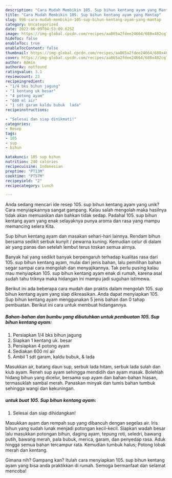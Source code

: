 ```yaml
---
description: "Cara Mudah Membikin 105. Sup bihun kentang ayam yang Mantap"
title: "Cara Mudah Membikin 105. Sup bihun kentang ayam yang Mantap"
slug: 996-cara-mudah-membikin-105-sup-bihun-kentang-ayam-yang-mantap
category: Uncategorized
date: 2022-06-09T04:53:09.625Z
image: https://img-global.cpcdn.com/recipes/aa865a2fdee24664/680x482cq70/105-sup-bihun-kentang-ayam-foto-resep-utama.jpg
hideToc: false
enableToc: true
enableTocContent: false
thumbnail: https://img-global.cpcdn.com/recipes/aa865a2fdee24664/680x482cq70/105-sup-bihun-kentang-ayam-foto-resep-utama.jpg
cover: https://img-global.cpcdn.com/recipes/aa865a2fdee24664/680x482cq70/105-sup-bihun-kentang-ayam-foto-resep-utama.jpg
author: Admin
authorAv: notfound
ratingvalue: 3.1
reviewcount: 23
recipeingredient:
- "1/4 bks bihun jagung"
- "1 kentang uk besar"
- "4 potong ayam"
- "600 ml air"
- "1 sdt garam kaldu bubuk  lada"
recipeinstructions:

- "Selesai dan siap dinikmati!"
categories:
- Resep
tags:
- 105
- sup
- bihun

katakunci: 105 sup bihun 
nutrition: 240 calories
recipecuisine: Indonesian
preptime: "PT13M"
cooktime: "PT57M"
recipeyield: "2"
recipecategory: Lunch

---
```





Anda sedang mencari ide resep 105. sup bihun kentang ayam yang unik? Cara menyiapkannya sangat gampang. Kalau salah mengolah maka hasilnya tidak akan memuaskan dan bahkan tidak sedap. Padahal 105. sup bihun kentang ayam yang enak selayaknya punya aroma dan rasa yang mampu memancing selera Kita.





Sup bihun kentang ayam dan masakan sehari-hari lainnya. Rendam bihun bersama sedikit serbuk kunyit / pewarna kuning. Kemudian celur di dalam air yang panas dan setelah lembut terus toskan semua airnya.

Banyak hal yang sedikit banyak berpengaruh terhadap kualitas rasa dari 105. sup bihun kentang ayam, mulai dari jenis bahan, lalu pemilihan bahan segar sampai cara mengolah dan menyajikannya. Tak perlu pusing kalau mau menyiapkan 105. sup bihun kentang ayam enak di rumah, karena asal sudah tahu triknya maka hidangan ini mampu jadi suguhan istimewa.






Berikut ini ada beberapa cara mudah dan praktis dalam mengolah 105. sup bihun kentang ayam yang siap dikreasikan. Anda dapat menyiapkan 105. Sup bihun kentang ayam menggunakan 5 jenis bahan dan 0 tahap pembuatan. Berikut ini cara untuk membuat hidangannya.

<!--inarticleads1-->

##### Bahan-bahan dan bumbu yang dibutuhkan untuk pembuatan 105. Sup bihun kentang ayam:

1. Persiapkan 1/4 bks bihun jagung
1. Siapkan 1 kentang uk. besar
1. Persiapkan 4 potong ayam
1. Sediakan 600 ml air
1. Ambil 1 sdt garam, kaldu bubuk, &amp; lada


Masukkan air, batang daun sup, serbuk lada hitam, serbuk lada sulah dan kiub ayam. Reneh sup ayam sehingga mendidih dan ayam masak. Bolehlah hidang bihun yang dicelur, bersama sup ayam dan bahan-bahan hiasan, termasuklah sambal merah. Panaskan minyak dan tumis bahan tumbuk sehingga wangi dan kekuningan. 

<!--inarticleads2-->

#####  untuk buat 105. Sup bihun kentang ayam:


1. Selesai dan siap dihidangkan!

Masukkan ayam dan rempah sup yang dibancuh dengan segelas air. Iris bihun yang sudah lunak menjadi potongan kecil-kecil. Siapkan wadah besar lalu masukkan potongan bihun, daging ayam, tepung roti, seledri, bawang putih, bawang merah, pala bubuk, merica, garam, dan penyedap rasa. Aduk hingga semua bahan tercampur rata. Kemudian tumbuk halus; Potong lobak merah dan kentang. 

Gimana nih? Gampang kan? Itulah cara menyiapkan 105. sup bihun kentang ayam yang bisa anda praktikkan di rumah. Semoga bermanfaat dan selamat mencoba!
